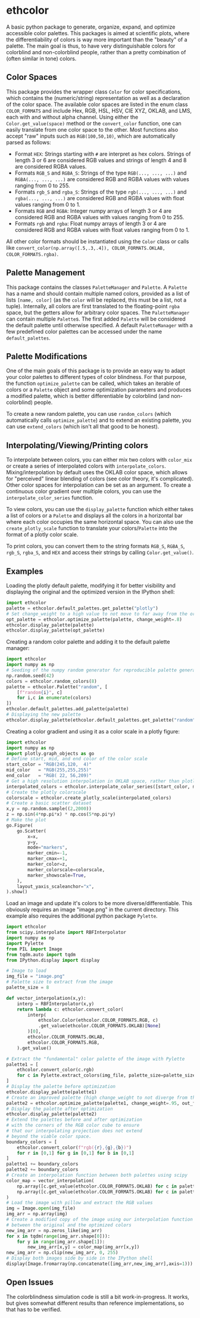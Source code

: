 # ethcolor
A basic python package to generate, organize, expand, and optimize accessible color palettes.
This packages is aimed at scientific plots, where the differentiability of colors is way more important than the "beauty" of a palette.
The main goal is thus, to have very distinguishable colors for colorblind and non-colorblind people, rather than a pretty combination of (often similar in tone) colors.

## Color Spaces
This package provides the wrapper class `Color` for color specifications, which contains the (numeric/string) representation as well as a declaration of the color space.
The available color spaces are listed in the enum class `COLOR_FORMATS` and include Hex, RGB, HSL, HSV, CIE XYZ, OKLAB, and LMS, each with and without alpha channel.
Using either the `Color.get_value(space)` method or the `convert_color` function, one can easily translate from one color space to the other.
Most functions also accept "raw" inputs such as `RGB(100,50,10)`, which are automatically parsed as follows:

- Format `HEX`: Strings starting with `#` are interpret as hex colors. Strings of length 3 or 6 are considered RGB values and strings of length 4 and 8 are considered RGBA values.
- Formats `RGB_S` and `RGBA_S`: Strings of the type `RGB(..., ..., ...)` and `RGBA(..., ..., ...)` are considered RGB and RGBA values with values ranging from 0 to 255.
- Formats `rgb_S` and `rgba_S`: Strings of the type `rgb(..., ..., ...)` and `rgba(..., ..., ...)` are considered RGB and RGBA values with float values ranging from 0 to 1.
- Formats `RGB` and `RGBA`: Integer numpy arrays of length 3 or 4 are considered RGB and RGBA values with values ranging from 0 to 255.
- Formats `rgb` and `rgba`: Float numpy arrays of length 3 or 4 are considered RGB and RGBA values with float values ranging from 0 to 1.

All other color formats should be instantiated using the `Color` class or calls like `convert_color(np.array([.5,.3,.4]), COLOR_FORMATS.OKLAB, COLOR_FORMATS.rgba)`.

## Palette Management
This package contains the classes `PaletteManager` and `Palette`.
A `Palette` has a name and should contain multiple named colors, provided as a list of lists `[name, color]` (as the `color` will be replaced, this must be a list, not a tuple).
Internally, all colors are first translated to the floating-point `rgba` space, but the getters allow for arbitrary color spaces.
The `PaletteManager` can contain multiple `Palette`s. The first added `Palette` will be considered the default palette until otherwise specified.
A default `PaletteManager` with a few predefined color palettes can be accessed under the name `default_palettes`.

## Palette Modifications
One of the main goals of this package is to provide an easy way to adapt your color palettes to different types of color blindness.
For that purpose, the function `optimize_palette` can be called, which takes an iterable of colors or a `Palette` object and some optimization parameters and produces a modified palette, which is better differentiable by colorblind (and non-colorblind) people.

To create a new random palette, you can use `random_colors` (which automatically calls `optimize_palette`) and to extend an existing palette, you can use `extend_colors` (which isn't all that good to be honest).

## Interpolating/Viewing/Printing colors
To interpolate between colors, you can either mix two colors with `color_mix` or create a series of interpolated colors with `interpolate_colors`.
Mixing/interpolation by default uses the OKLAB color space, which allows for "perceived" linear blending of colors (see color theory, it's complicated).
Other color spaces for interpolation can be set as an argument.
To create a continuous color gradient over multiple colors, you can use the `interpolate_color_series` function.

To view colors, you can use the `display_palette` function which either takes a list of colors or a `Palette` and displays all the colors in a horizontal bar where each color occupies the same horizontal space.
You can also use the `create_plotly_scale` function to translate your colors/`Palette` into the format of a plotly color scale.

To print colors, you can convert them to the string formats `RGB_S`, `RGBA_S`, `rgb_S`, `rgba_S`, and `HEX` and access their strings by calling `Color.get_value()`.

## Examples

Loading the plotly default palette, modifying it for better visibility and displaying the original and the optimized version in the IPython shell:

```python
import ethcolor
palette = ethcolor.default_palettes.get_palette("plotly")
# Set change_weight to a high value to not move to far away from the original palette
opt_palette = ethcolor.optimize_palette(palette, change_weight=.8)
ethcolor.display_palette(palette)
ethcolor.display_palette(opt_palette)
```

Creating a random color palette and adding it to the default palette manager:

```python
import ethcolor
import numpy as np
# Seeding of the numpy random generator for reproducible palette generation
np.random.seed(42)
colors = ethcolor.random_colors(8)
palette = ethcolor.Palette("random", [
	[f"random{i}", c]
	for i,c in enumerate(colors)
])
ethcolor.default_palettes.add_palette(palette)
# Displaying the new palette
ethcolor.display_palette(ethcolor.default_palettes.get_palette("random"))
```

Creating a color gradient and using it as a color scale in a plotly figure:

```python
import ethcolor
import numpy as np
import plotly.graph_objects as go
# Define start, mid, and end color of the color scale
start_color = "RGB(245,120,  4)"
mid_color   = "RGB(255,255,255)"
end_color   = "RGB( 22, 56,209)"
# Get a high resolution interpolation in OKLAB space, rather than plotlys RGB interpolation
interpolated_colors = ethcolor.interpolate_color_series([start_color, mid_color, end_color], 200)
# Create the plotly colorscale
colorscale = ethcolor.create_plotly_scale(interpolated_colors)
# Create a basic scatter dataset
x,y = np.random.sample((2,2000))
z = np.sin(4*np.pi*x) * np.cos(5*np.pi*y)
# Make the plot
go.Figure(
	go.Scatter(
		x=x,
		y=y,
		mode="markers",
		marker_cmin=-1,
		marker_cmax=+1,
		marker_color=z,
		marker_colorscale=colorscale,
		marker_showscale=True,
	),
	layout_yaxis_scaleanchor="x",
).show()
```

Load an image and update it's colors to be more diverse/differentiable.
This obviously requires an image "image.png" in the current directory.
This example also requires the additional python package `Pylette`.

```python
import ethcolor
from scipy.interpolate import RBFInterpolator
import numpy as np
import Pylette
from PIL import Image
from tqdm.auto import tqdm
from IPython.display import display

# Image to load
img_file = "image.png"
# Palette size to extract from the image
palette_size = 8

def vector_interpolation(x,y):
	interp = RBFInterpolator(x,y)
	return lambda c: ethcolor.convert_color(
		interp(
			ethcolor.Color(ethcolor.COLOR_FORMATS.RGB, c)
			.get_value(ethcolor.COLOR_FORMATS.OKLAB)[None]
		)[0],
		ethcolor.COLOR_FORMATS.OKLAB,
		ethcolor.COLOR_FORMATS.RGB,
	).get_value()

# Extract the "fundamental" color palette of the image with Pylette
palette1 = [
	ethcolor.convert_color(c.rgb)
	for c in Pylette.extract_colors(img_file, palette_size=palette_size).colors
]
# Display the palette before optimization
ethcolor.display_palette(palette1)
# Create an improved palette (high change_weight to not diverge from the original colors too much)
palette2 = ethcolor.optimize_palette(palette1, change_weight=.95, out_format=ethcolor.COLOR_FORMATS.rgba)
# Display the palette after optimization
ethcolor.display_palette(palette2)
# Extend the palettes before and after optimization
# with the corners of the RGB color cube to ensure
# that our interpolating projection does not extend
# beyond the viable color space.
boundary_colors = [
	ethcolor.convert_color(f"rgb({r},{g},{b})")
	for r in [0,1] for g in [0,1] for b in [0,1]
]
palette1 += boundary_colors
palette2 += boundary_colors
# Create an interpolation function between both palettes using scipy
color_map = vector_interpolation(
	np.array([c.get_value(ethcolor.COLOR_FORMATS.OKLAB) for c in palette1]),
	np.array([c.get_value(ethcolor.COLOR_FORMATS.OKLAB) for c in palette2]),
)
# Load the image with pillow and extract the RGB values
img = Image.open(img_file)
img_arr = np.array(img)
# Create a modified copy of the image using our interpolation function
# between the original and the optimized colors
new_img_arr = np.zeros_like(img_arr)
for x in tqdm(range(img_arr.shape[0])):
	for y in range(img_arr.shape[1]):
		new_img_arr[x,y] = color_map(img_arr[x,y])
new_img_arr = np.clip(new_img_arr, 0, 255)
# Display both images side by side in the IPython shell
display(Image.fromarray(np.concatenate([img_arr,new_img_arr],axis=1)))
```

## Open Issues

The colorblindness simulation code is still a bit work-in-progress.
It works, but gives somewhat different results than reference implementations, so that has to be verified.
